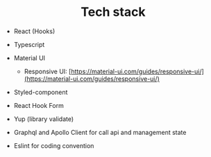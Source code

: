 <h1 align="center">Tech stack</h1>

-   React (Hooks)

-   Typescript

-   Material UI
    -   Responsive UI:  [https://material-ui.com/guides/responsive-ui/](https://material-ui.com/guides/responsive-ui/)

-   Styled-component

-   React Hook Form

-   Yup (library validate)

-   Graphql and Apollo Client for call api and management state

-   Eslint for coding convention
